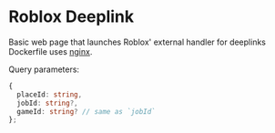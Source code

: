 # Roblox Deeplink

Basic web page that launches Roblox' external handler for deeplinks
Dockerfile uses [nginx](https://nginx.org/en/).

Query parameters:

```ts
{
  placeId: string,
  jobId: string?,
  gameId: string? // same as `jobId`
};
```
